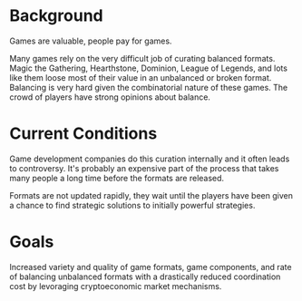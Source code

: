 # Background

Games are valuable, people pay for games.

Many games rely on the very difficult job of curating balanced formats. Magic the Gathering, Hearthstone, Dominion, League of Legends, and lots like them loose most of their value in an unbalanced or broken format. Balancing is very hard given the combinatorial nature of these games. The crowd of players have strong opinions about balance.

# Current Conditions

Game development companies do this curation internally and it often leads to controversy. It's probably an expensive part of the process that takes many people a long time before the formats are released.

Formats are not updated rapidly, they wait until the players have been given a chance to find strategic solutions to initially powerful strategies. 

# Goals

Increased variety and quality of game formats, game components, and rate of balancing unbalanced formats with a drastically reduced coordination cost by levoraging cryptoeconomic market mechanisms.
